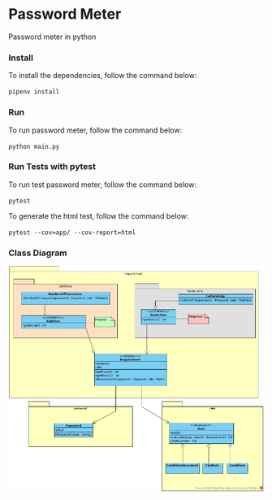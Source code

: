 # Password Meter
Password meter in python

### Install

To install the dependencies, follow the command below:

`pipenv install`


### Run

To run password meter, follow the command below:

`python main.py`

### Run Tests with pytest

To run test password meter, follow the command below:

`pytest`

To generate the html test, follow the command below:

`pytest --cov=app/ --cov-report=html`

### Class Diagram

<img src="class_diagram.jpeg">
